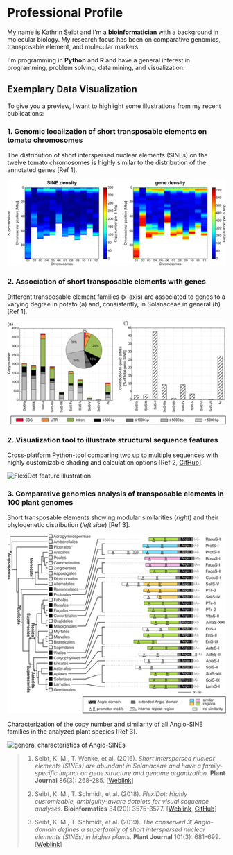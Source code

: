 # Professional Profile

My name is Kathrin Seibt and I'm a **bioinformatician** with a background in molecular biology. My research focus has been on comparative genomics, transposable element, and molecular markers.

I'm programming in **Python** and **R** and have a general interest in programming, problem solving, data mining, and visualization. 


## Exemplary Data Visualization

To give you a preview, I want to highlight some illustrations from my recent publications:

### 1. Genomic localization of short transposable elements on tomato chromosomes

The distribution of short interspersed nuclear elements (SINEs) on the twelve tomato chromosomes is highly similar to the distribution of the annotated genes [Ref 1].

![transposon localization in tomato](/DataViz/1-Tomato_Transposon_Gene_Heatmap.png)

### 2. Association of short transposable elements with genes

Different transposable element families (x-axis) are associated to genes to a varying degree in potato (a) and, consistently, in Solanaceae in general (b) [Ref 1].

![transposon gene association in potato and Solanaceae](/DataViz/2-Transposon_Gene_Association.png)

### 2. Visualization tool to illustrate structural sequence features

Cross-platform Python-tool comparing two up to multiple sequences with highly customizable shading and calculation options [Ref 2, [GitHub](https://github.com/molbio-dresden/flexidot)]. 

![FlexiDot feature illustration](/DataViz/3-FlexiDot.png)

### 3. Comparative genomics analysis of transposable elements in 100 plant genomes

Short transposable elements showing modular similarities (*right*) and their phylogenetic distribution (*left side*)  [Ref 3]. 

![phylogenetic distribution of Angio-SINEs](/DataViz/4-Angio_SINE_Phylogeny.png)

Characterization of the copy number and similarity of all Angio-SINE families in the analyzed plant species [Ref 3]. 

![general characteristics of Angio-SINEs](/DataViz/5-Angio_SINE_Characteristics.png)


> 1. Seibt, K. M., T. Wenke, et al. (2016). *Short interspersed nuclear elements (SINEs) are abundant in Solanaceae and have a family-specific impact on gene structure and genome organization.* **Plant Journal** 86(3): 268-285. [[Weblink](https://doi.org/10.1111/tpj.13170)]
>
> 2. Seibt, K. M., T. Schmidt, et al. (2018). *FlexiDot: Highly customizable, ambiguity-aware dotplots for visual sequence analyses.* **Bioinformatics** 34(20): 3575-3577. [[Weblink](https://doi.org/10.1093/bioinformatics/bty395), [GitHub](https://github.com/molbio-dresden/flexidot)]
>
> 3. Seibt, K. M., T. Schmidt, et al. (2019). *The conserved 3′ Angio-domain defines a superfamily of short interspersed nuclear elements (SINEs) in higher plants.* **Plant Journal** 101(3): 681–699. [[Weblink](https://doi.org/10.1111/tpj.14567)]


